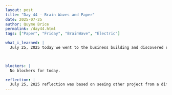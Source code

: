 ```yaml
---
layout: post
title: "Day 44 – Brain Waves and Paper"
date: 2025-07-25
author: Quyme Brice
permalink: /day44.html
tags: ["Paper", "Friday", "BrainWave", "Electric"]

what_i_learned: |
  July 25, 2025 today we went to the business building and discovered research about electrical wave through the brain also the are muscle. These head devices that read the brain waves measure the intensity of waves to create movement on different devices/system. The devices we used for example was a drone that fly based on the brain wave information that being read. Back in the lab we worked our final paper. 

  

blockers: |
  No blockers for today.

reflection: |
  July 25, 2025 reflection was based on seeing other project from a different university. See Dr. Crawford present not only his findings but his experience from his life. We all people at the end of the day and can learn from each other. I'm glad I seen this project and the potential it became. Reflection show the greatness that can be accomplished with years of works.
---
```

